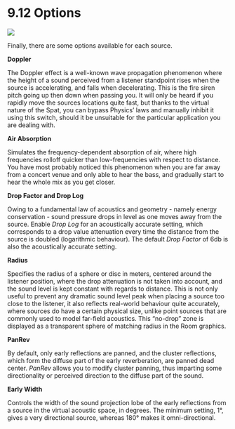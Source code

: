 # 9.12 Options

![](../include/SpatRevolution_UserGuide_-183.jpg)

Finally, there are some options available for each source.

**Doppler**

The Doppler effect is a well-known wave propagation phenomenon where the
height of a sound perceived from a listener standpoint rises when the source is accelerating, and falls when decelerating. This is the fire siren pitch going up then
down when passing you. It will only be heard if you rapidly move the sources locations quite fast, but thanks to the virtual nature of the Spat, you can bypass Physics’
laws and manually inhibit it using this switch, should it be unsuitable for the particular application you are dealing with.

**Air Absorption**

Simulates the frequency-dependent absorption of air, where high frequencies rolloff quicker than low-frequencies with respect to distance. You have most probably
noticed this phenomenon when you are far away from a concert venue and only
able to hear the bass, and gradually start to hear the whole mix as you get closer.


**Drop Factor and Drop Log**

Owing to a fundamental law of acoustics and geometry - namely energy conservation - sound pressure drops in level as one moves away from the source. Enable
_Drop Log_ for an acoustically accurate setting, which corresponds to a drop value
attenuation every time the distance from the source is doubled (logarithmic behaviour). The default _Drop Factor_ of 6db is also the acoustically accurate setting.

**Radius**

Specifies the radius of a sphere or disc in meters, centered around the listener position, where the drop attenuation is not taken into account, and the sound level is
kept constant with regards to distance. This is not only useful to prevent any dramatic sound level peak when placing a source too close to the listener, it also reflects real-world behaviour quite accurately, where sources do have a certain physical size, unlike point sources that are commonly used to model far-field acoustics.
This “no-drop” zone is displayed as a transparent sphere of matching radius in the
Room graphics.

**PanRev**

By default, only early reflections are panned, and the cluster reflections, which form
the diffuse part of the early reverberation, are panned dead center. _PanRev_ allows
you to modify cluster panning, thus imparting some directionality or perceived direction to the diffuse part of the sound.

**Early Width**

Controls the width of the sound projection lobe of the early reflections from a
source in the virtual acoustic space, in degrees. The minimum setting, 1°, gives a
very directional source, whereas 180° makes it omni-directional.

